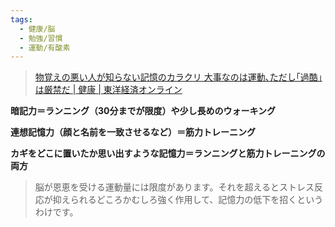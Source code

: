 ```yaml
---
tags:
  - 健康/脳
  - 勉強/習慣
  - 運動/有酸素
---
```

>[物覚えの悪い人が知らない記憶のカラクリ 大事なのは運動､ただし｢過酷｣は厳禁だ | 健康 | 東洋経済オンライン](https://toyokeizai.net/articles/-/211462?page=3)

**暗記力＝ランニング（30分までが限度）や少し長めのウォーキング**

**連想記憶力（顔と名前を一致させるなど）＝筋力トレーニング**

**カギをどこに置いたか思い出すような記憶力＝ランニングと筋力トレーニングの両方**

>脳が恩恵を受ける運動量には限度があります。それを超えるとストレス反応が抑えられるどころかむしろ強く作用して、記憶力の低下を招くというわけです。

